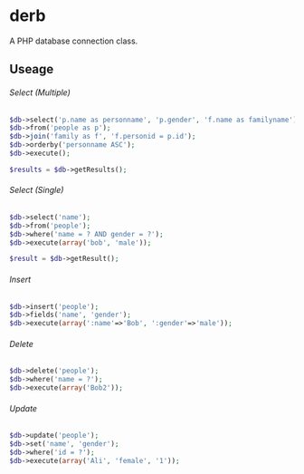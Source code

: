 # derb

A PHP database connection class.

## Useage

###### Select (Multiple)
```php
$db->select('p.name as personname', 'p.gender', 'f.name as familyname');
$db->from('people as p');
$db->join('family as f', 'f.personid = p.id');
$db->orderby('personname ASC');
$db->execute();

$results = $db->getResults();
```

###### Select (Single)
```php
$db->select('name');
$db->from('people');
$db->where('name = ? AND gender = ?');
$db->execute(array('bob', 'male'));

$result = $db->getResult();
```

###### Insert
```php
$db->insert('people');
$db->fields('name', 'gender');
$db->execute(array(':name'=>'Bob', ':gender'=>'male'));
```

###### Delete
```php
$db->delete('people');
$db->where('name = ?');
$db->execute(array('Bob2'));
```

###### Update
```php
$db->update('people');
$db->set('name', 'gender');
$db->where('id = ?');
$db->execute(array('Ali', 'female', '1'));
```
